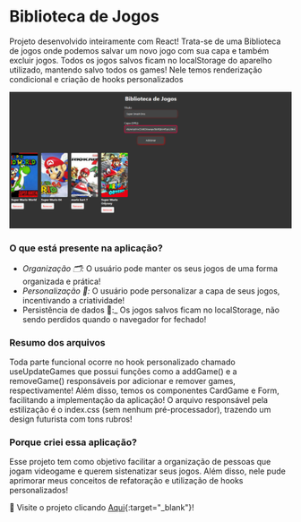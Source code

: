 # Biblioteca de Jogos
Projeto desenvolvido inteiramente com React! Trata-se de uma Biblioteca de jogos onde podemos salvar um novo jogo com sua capa e também excluir jogos. Todos os jogos salvos ficam no localStorage do aparelho utilizado, mantendo salvo todos os games! Nele temos renderização condicional e criação de hooks personalizados

<p align="center">
<img src="https://github.com/Arthur-Candeia/biblioteca-jogos/blob/master/public/imgToReadme.png" >
</p>

### O que está presente na aplicação?
 - _Organização 🗂️:_ O usuário pode manter os seus jogos de uma forma organizada e prática!
 - _Personalização 🎨:_ O usuário pode personalizar a capa de seus jogos, incentivando a criatividade!
 - Persistência de dados 💾:_ Os jogos salvos ficam no localStorage, não sendo perdidos quando o navegador for fechado!

### Resumo dos arquivos
Toda parte funcional ocorre no hook personalizado chamado useUpdateGames que possui funções como a addGame() e a removeGame() responsáveis por adicionar e remover games, respectivamente! Além disso, temos os componentes CardGame e Form, facilitando a implementação da aplicação! O arquivo responsável pela estilização é o index.css (sem nenhum pré-processador), trazendo um design futurista com tons rubros!

### Porque criei essa aplicação?
Esse projeto tem como objetivo facilitar a organização de pessoas que jogam videogame e querem sistenatizar seus jogos. Além disso, nele pude aprimorar meus conceitos de refatoração e utilização de hooks personalizados!

📄 Visite o projeto clicando [Aqui](https://biblioteca-jogos.vercel.app/){:target="_blank"}!
